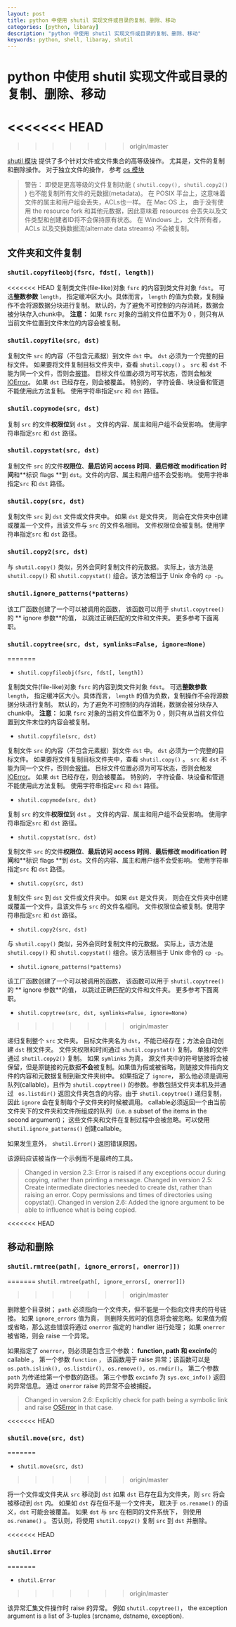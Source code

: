 ```yaml
---
layout: post
title: python 中使用 shutil 实现文件或目录的复制、删除、移动
categories: [python, libaray]
description: "python 中使用 shutil 实现文件或目录的复制、删除、移动"
keywords: python, shell, libaray, shutil
---
```


# python 中使用 shutil 实现文件或目录的复制、删除、移动
<<<<<<< HEAD
=======

>>>>>>> origin/master

[ shutil 模块](https://docs.python.org/2/library/shutil.html#module-shutil) 提供了多个针对文件或文件集合的高等级操作。 尤其是，文件的复制和删除操作。 对于独立文件的操作， 参考 [ os 模块](https://docs.python.org/2/library/os.html#module-os)


> 警告：
> 即使是更高等级的文件复制功能 ( ` shutil.copy(), shutil.copy2() ` ) 也不能复制所有文件的元数据(metadata)。
> 在 POSIX 平台上，这意味着文件的属主和用户组会丢失，ACLs也一样。 在 Mac OS 上， 由于没有使用 the resource fork 和其他元数据，因此意味着 resources 会丢失以及文件类型和创建者ID将不会保持原有状态。 在 Windows 上， 文件所有者， ACLs 以及交换数据流(alternate data streams) 不会被复制。


## 文件夹和文件复制

### ` shutil.copyfileobj(fsrc, fdst[, length]) `

<<<<<<< HEAD
复制类文件(file-like)对象 ` fsrc ` 的内容到类文件对象 ` fdst `。 可选**整数参数** ` length `， 指定缓冲区大小。具体而言， ` length ` 的值为负数，复制操作不会将源数据分块进行复制。 默认的，为了避免不可控制的内存消耗，数据会被分块存入chunk中。 **注意：** 如果 ` fsrc ` 对象的当前文件位置不为 0 ，则只有从当前文件位置到文件末位的内容会被复制。


### ` shutil.copyfile(src, dst) `

复制文件 ` src ` 的内容（不包含元素据）到文件 ` dst ` 中。 ` dst ` 必须为一个完整的目标文件。 如果要将文件复制目标文件夹中，查看 ` shutil.copy() ` 。 ` src ` 和 ` dst ` 不能为同一个文件，否则会[报错](#shutil.Error)。 目标文件位置必须为可写状态，否则会触发 [IOError](https://docs.python.org/2/library/exceptions.html#exceptions.IOError)。 如果 ` dst ` 已经存在，则会被覆盖。 特别的， 字符设备、块设备和管道不能使用此方法复制。 使用字符串指定` src ` 和 ` dst ` 路径。

### ` shutil.copymode(src, dst) `

复制 ` src ` 的文件**权限位**到 ` dst ` 。 文件的内容、属主和用户组不会受影响。 使用字符串指定` src ` 和 ` dst ` 路径。

### ` shutil.copystat(src, dst) `

复制文件 ` src ` 的文件**权限位**、**最后访问 access 时间**、**最后修改 modification 时间**和**标识 flags **到 ` dst `。文件的内容、属主和用户组不会受影响。 使用字符串指定` src ` 和 ` dst ` 路径。

### ` shutil.copy(src, dst) ` 

复制文件 ` src ` 到 ` dst ` 文件或文件夹中。 如果 ` dst ` 是文件夹， 则会在文件夹中创建或覆盖一个文件，且该文件与 ` src ` 的文件名相同。 文件权限位会被复制。使用字符串指定` src ` 和 ` dst ` 路径。

### ` shutil.copy2(src, dst) `

与 ` shutil.copy() ` 类似，另外会同时复制文件的元数据。 实际上，该方法是 ` shutil.copy() ` 和 ` shutil.copystat() ` 组合。该方法相当于 Unix 命令的 ` cp -p `。

### ` shutil.ignore_patterns(*patterns) `

该工厂函数创建了一个可以被调用的函数， 该函数可以用于 ` shutil.copytree() ` 的 ** ignore 参数**的值， 以跳过正确匹配的文件和文件夹。 更多参考下面离职。

### ` shutil.copytree(src, dst, symlinks=False, ignore=None) `
=======
+ ` shutil.copyfileobj(fsrc, fdst[, length]) `

复制类文件(file-like)对象 ` fsrc ` 的内容到类文件对象 ` fdst `。 可选**整数参数** ` length `， 指定缓冲区大小。具体而言， ` length ` 的值为负数，复制操作不会将源数据分块进行复制。 默认的，为了避免不可控制的内存消耗，数据会被分块存入chunk中。 **注意：** 如果 ` fsrc ` 对象的当前文件位置不为 0 ，则只有从当前文件位置到文件末位的内容会被复制。


+ ` shutil.copyfile(src, dst) `

复制文件 ` src ` 的内容（不包含元素据）到文件 ` dst ` 中。 ` dst ` 必须为一个完整的目标文件。 如果要将文件复制目标文件夹中，查看 ` shutil.copy() ` 。 ` src ` 和 ` dst ` 不能为同一个文件，否则会[报错](#shutil.Error)。 目标文件位置必须为可写状态，否则会触发 [IOError](https://docs.python.org/2/library/exceptions.html#exceptions.IOError)。 如果 ` dst ` 已经存在，则会被覆盖。 特别的， 字符设备、块设备和管道不能使用此方法复制。 使用字符串指定` src ` 和 ` dst ` 路径。

+ ` shutil.copymode(src, dst) `

复制 ` src ` 的文件**权限位**到 ` dst ` 。 文件的内容、属主和用户组不会受影响。 使用字符串指定` src ` 和 ` dst ` 路径。

+ ` shutil.copystat(src, dst) `

复制文件 ` src ` 的文件**权限位**、**最后访问 access 时间**、**最后修改 modification 时间**和**标识 flags **到 ` dst `。文件的内容、属主和用户组不会受影响。 使用字符串指定` src ` 和 ` dst ` 路径。

+ ` shutil.copy(src, dst) ` 

复制文件 ` src ` 到 ` dst ` 文件或文件夹中。 如果 ` dst ` 是文件夹， 则会在文件夹中创建或覆盖一个文件，且该文件与 ` src ` 的文件名相同。 文件权限位会被复制。使用字符串指定` src ` 和 ` dst ` 路径。

+ ` shutil.copy2(src, dst) `

与 ` shutil.copy() ` 类似，另外会同时复制文件的元数据。 实际上，该方法是 ` shutil.copy() ` 和 ` shutil.copystat() ` 组合。该方法相当于 Unix 命令的 ` cp -p `。

+ ` shutil.ignore_patterns(*patterns) `

该工厂函数创建了一个可以被调用的函数， 该函数可以用于 ` shutil.copytree() ` 的 ** ignore 参数**的值， 以跳过正确匹配的文件和文件夹。 更多参考下面离职。

+ ` shutil.copytree(src, dst, symlinks=False, ignore=None) `
>>>>>>> origin/master

递归复制整个 ` src ` 文件夹。 目标文件夹名为 ` dst `，不能已经存在；方法会自动创建 ` dst ` 根文件夹。 文件夹权限和时间通过 ` shutil.copystat() ` 复制， 单独的文件通过 ` shutil.copy2() ` 复制。
如果 ` symlinks ` 为真， 源文件夹中的符号链接将会被保留，但是原链接的元数据**不会**被复制。如果值为假或被省略，则链接文件指向文件的内容和元数据复制到新文件夹树中。
如果指定了 ` ignore `， 那么他必须是调用队列(callable)，且作为 ` shutil.copytree() ` 的参数。参数包括文件夹本机及并通过 ` os.listdir()` 返回文件夹包含的内容。由于 ` shutil.copytree() ` 递归复制，因此 ` ignore ` 会在复制每个子文件夹的时候被调用。 callable必须返回一个由当前文件夹下的文件夹和文件所组成的队列（i.e. a subset of the items in the second argument)； 这些文件夹和文件在复制过程中会被忽略。可以使用 ` shutil.ignore_patterns() ` 创建callable。

如果发生意外， ` shutil.Error() ` 返回错误原因。

该源码应该被当作一个示例而不是最终的工具。

> Changed in version 2.3: Error is raised if any exceptions occur during copying, rather than printing a message.
> Changed in version 2.5: Create intermediate directories needed to create dst, rather than raising an error. Copy permissions and times of directories using copystat().
> Changed in version 2.6: Added the ignore argument to be able to influence what is being copied.

<<<<<<< HEAD

## 移动和删除

### ` shutil.rmtree(path[, ignore_errors[, onerror]]) `
=======
` shutil.rmtree(path[, ignore_errors[, onerror]]) `
>>>>>>> origin/master

删除整个目录树； ` path ` 必须指向一个文件夹，但不能是一个指向文件夹的符号链接。 如果 ` ignore_errors ` 值为真， 则删除失败时的信息将会被忽略。如果值为假或省略，那么这些错误将通过 ` onerror ` 指定的 handler 进行处理； 如果 ` onerror ` 被省略，则会 raise 一个异常。

如果指定了 ` onerror `，则必须是包含三个参数： **function, path 和 excinfo**的 callable 。 第一个参数 ` function ` ， 该函数用于 raise 异常；该函数可以是 ` os.path.islink(), os.listdir(), os.remove(), os.rmdir() `。 第二个参数 ` path ` 为传递给第一个参数的路径。 第三个参数 ` excinfo ` 为 ` sys.exc_info() ` 返回的异常信息。 通过 ` onerror ` raise 的异常不会被捕捉。

> Changed in version 2.6: Explicitly check for path being a symbolic link and raise [OSError](https://docs.python.org/2/library/exceptions.html#exceptions.OSError) in that case.

<<<<<<< HEAD

### ` shutil.move(src, dst) `
=======
+ ` shutil.move(src, dst) `
>>>>>>> origin/master

将一个文件或文件夹从 ` src ` 移动到 ` dst `
如果 ` dst ` 已存在且为文件夹，则 ` src ` 将会被移动到 ` dst ` 内。 如果如 ` dst ` 存在但不是一个文件夹， 取决于 ` os.rename() ` 的语义，` dst ` 可能会被覆盖。
如果 ` dst ` 与 ` src ` 在相同的文件系统下， 则使用 ` os.rename() ` 。 否认则，将使用 ` shutil.copy2() ` 复制 ` src ` 到 ` dst ` 并删除。

<<<<<<< HEAD
### ` shutil.Error ` 
=======
+ ` shutil.Error ` 
>>>>>>> origin/master

该异常汇集文件操作时 raise 的异常。 例如 ` shutil.copytree() `，  the exception argument is a list of 3-tuples (srcname, dstname, exception).

